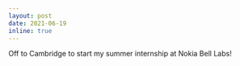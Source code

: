 ```yaml
---
layout: post
date: 2021-06-19
inline: true
---
```


Off to Cambridge to start my summer internship at Nokia Bell Labs!
